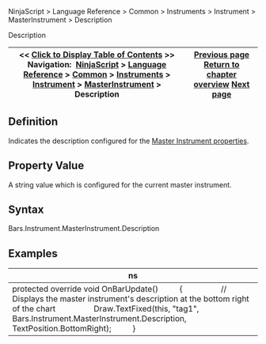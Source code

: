 ﻿
NinjaScript \> Language Reference \> Common \> Instruments \> Instrument \> MasterInstrument \> Description

Description

| \<\< [Click to Display Table of Contents](masterinstrument_description.md) \>\> **Navigation:**     [NinjaScript](ninjascript-1.md) \> [Language Reference](language_reference_wip-1.md) \> [Common](common-1.md) \> [Instruments](instruments_ninjascript-1.md) \> [Instrument](instrument-1.md) \> [MasterInstrument](masterinstrument-1.md) \> Description | [Previous page](masterinstrument_currency-1.md) [Return to chapter overview](masterinstrument-1.md) [Next page](dividends-1.md) |
| --- | --- |
## Definition
Indicates the description configured for the [Master Instrument properties](editing_instruments-1.md).
## 
## Property Value
A string value which is configured for the current master instrument.
 
## Syntax
Bars.Instrument.MasterInstrument.Description
 
## Examples

| ns |
| --- |
| protected override void OnBarUpdate()          {                  // Displays the master instrument's description at the bottom right of the chart                  Draw.TextFixed(this, "tag1", Bars.Instrument.MasterInstrument.Description, TextPosition.BottomRight);          } |
